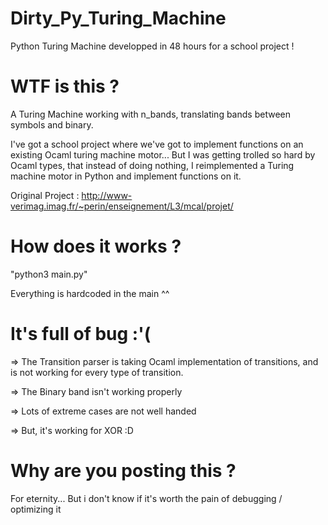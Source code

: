 # Dirty_Py_Turing_Machine
Python Turing Machine developped in 48 hours for a school project !

# WTF is this ?

A Turing Machine working with n_bands, translating bands between symbols and binary.

I've got a school project where we've got to implement functions on an existing Ocaml turing machine motor... But I was getting trolled so hard by Ocaml types, that instead of doing nothing, I reimplemented a Turing machine motor in Python and implement functions on it.

Original Project : http://www-verimag.imag.fr/~perin/enseignement/L3/mcal/projet/

# How does it works ?

"python3 main.py"

Everything is hardcoded in the main ^^

# It's full of bug :'(

=> The Transition parser is taking Ocaml implementation of transitions, and is not working for every type of transition.

=> The Binary band isn't working properly

=> Lots of extreme cases are not well handed

=> But, it's working for XOR :D

# Why are you posting this ? 

For eternity... But i don't know if it's worth the pain of debugging / optimizing it 
